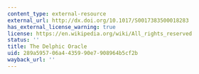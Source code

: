 ```yaml
---
content_type: external-resource
external_url: http://dx.doi.org/10.1017/S0017383500018283
has_external_license_warning: true
license: https://en.wikipedia.org/wiki/All_rights_reserved
status: ''
title: The Delphic Oracle
uid: 289a5957-06a4-4359-90e7-908964b5cf2b
wayback_url: ''
---
```

